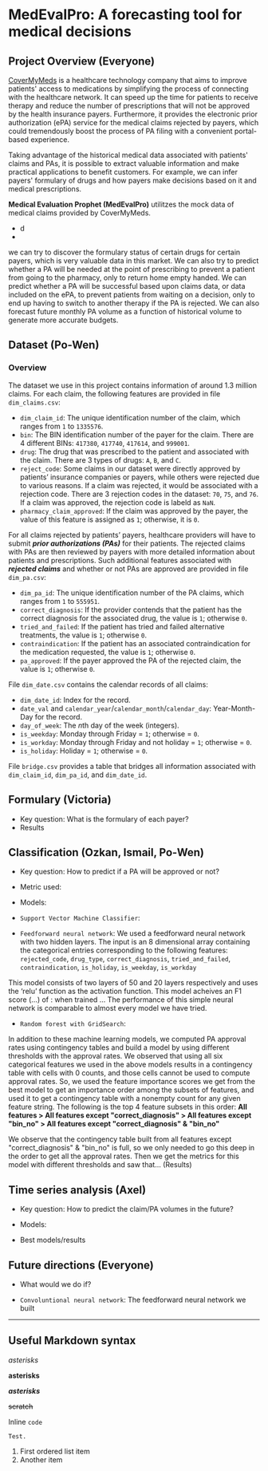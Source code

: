 # MedEvalPro: A forecasting tool for medical decisions

## Project Overview (Everyone)
[CoverMyMeds](https://www.covermymeds.com/main/) is a healthcare technology company that aims to improve patients' access to medications by simplifying the process of connecting with the healthcare network. It can speed up the time for patients to receive therapy and reduce the number of prescriptions that will not be approved by the health insurance payers. Furthermore, it provides the electronic prior authorization (ePA) service for the medical claims rejected by payers, which could tremendously boost the process of PA filing with a convenient portal-based experience. 

Taking advantage of the historical medical data associated with patients' claims and PAs, it is possible to extract valuable information and make practical applications to benefit customers. For example, we can infer payers' formulary of drugs and how payers make decisions based on it and medical prescriptions.

**Medical Evaluation Prophet (MedEvalPro)** utilitzes the mock data of medical claims provided by CoverMyMeds.

* d
* 

we can try to discover the formulary status of certain drugs for certain payers, which is very valuable data in this market. We can also try to predict whether a PA will be needed at the point of prescribing to prevent a patient from going to the pharmacy, only to return home empty handed. We can predict whether a PA will be successful based upon claims data, or data included on the ePA, to prevent patients from waiting on a decision, only to end up having to switch to another therapy if the PA is rejected. We can also forecast future monthly PA volume as a function of historical volume to generate more accurate budgets.




## Dataset (Po-Wen)

### Overview
The dataset we use in this project contains information of around 1.3 million claims. For each claim, the following features are provided in file `dim_claims.csv`:

* `dim_claim_id`: The unique identification number of the claim, which ranges from `1` to `1335576`.
* `bin`: The BIN identification number of the payer for the claim. There are 4 different BINs: `417380`, `417740`, `417614`, and `999001`.
* `drug`: The drug that was prescribed to the patient and associated with the claim. There are 3 types of drugs: `A`, `B`, and `C`.
* `reject_code`: Some claims in our dataset were directly approved by patients’ insurance companies or payers, while others were rejected due to various reasons. If a claim was rejected, it would be associated with a rejection code. There are 3 rejection codes in the dataset: `70`, `75`, and `76`. If a claim was approved, the rejection code is labeld as `NaN`.
* `pharmacy_claim_approved`: If the claim was approved by the payer, the value of this feature is assigned as `1`; otherwise, it is `0`. 


For all claims rejected by patients’ payers, healthcare providers will have to submit **_prior authorizations (PAs)_** for their patients. The rejected claims with PAs are then reviewed by payers with more detailed information about patients and prescriptions. Such additional features associated with **_rejected claims_** and whether or not PAs are approved are provided in file `dim_pa.csv`:

* `dim_pa_id`: The unique identification number of the PA claims, which ranges from `1` to `555951`.
* `correct_diagnosis`: If the provider contends that the patient has the correct diagnosis for the associated drug, the value is `1`; otherwise `0`.
* `tried_and_failed`: If the patient has tried and failed alternative treatments, the value is `1`; otherwise `0`. 
* `contraindication`: If the patient has an associated contraindication for the medication requested, the value is `1`; otherwise `0`. 
* `pa_approved`: If the payer approved the PA of the rejected claim, the value is `1`; otherwise `0`.


File `dim_date.csv` contains the calendar records of all claims:

* `dim_date_id`: Index for the record. 
* `date_val` and `calendar_year`/`calendar_month`/`calendar_day`: Year-Month-Day for the record. 
* `day_of_week`: The *n*th day of the week (integers). 
* `is_weekday`: Monday through Friday $=$ `1`; otherwise $=$ `0`.
* `is_workday`: Monday through Friday and not holiday $=$ `1`; otherwise $=$ `0`.
* `is_holiday`: Holiday $=$ `1`; otherwise $=$ `0`. 


File `bridge.csv` provides a table that bridges all information associated with `dim_claim_id`, `dim_pa_id`, and `dim_date_id`.





## Formulary (Victoria)
* Key question: What is the formulary of each payer?
* Results

## Classification (Ozkan, Ismail, Po-Wen)
* Key question: How to predict if a PA will be approved or not?
* Metric used:
* Models:

* `Support Vector Machine Classifier`:
* `Feedforward neural network`: We used a feedforward neural network with two hidden layers. The input is an 8 dimensional array containing the categorical entries corresponding to the following features:
`rejected_code`, `drug_type`, `correct_diagnosis`, `tried_and_failed`, `contraindication`, `is_holiday`, `is_weekday`, `is_workday`

This model consists of two layers of 50 and 20 layers respectively and uses the ‘relu’ function as the activation function. This model acheives an F1 score (...) of : when trained ... The performance of this simple neural network is comparable to almost every model we have tried.

* `Random forest with GridSearch`:

In addition to these machine learning models, we computed PA approval rates using contingency tables and build a model by using different thresholds with the approval rates. We observed that using all six categorical features we used in the above models results in a contingency table with cells with 0 counts, and those cells cannot be used to compute approval rates. So, we used the feature importance scores we get from the best model to get an importance order among the subsets of features, and used it to get a contingency table with a nonempty count for any given feature string. The following is the top 4 feature subsets in this order:
**All features > All features except "correct_diagnosis" > All features except "bin_no" > All features except "correct_diagnosis" & "bin_no"**

We observe that the contingency table built from all features except "correct_diagnosis" & "bin_no" is full, so we only needed to go this deep in the order to get all the approval rates. Then we get the metrics for this model with different thresholds and saw that... (Results)

## Time series analysis (Axel)
* Key question: How to predict the claim/PA volumes in the future?
* Models:



* Best models/results

## Future directions (Everyone)
* What would we do if?

* `Convoluntional neural network`: The feedforward neural network we built 



---
Useful Markdown syntax
---

*asterisks*

**asterisks**

**_asterisks_**

~~scratch~~

Inline `code`


```
Test.
```

1. First ordered list item
2. Another item
